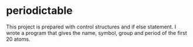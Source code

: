 ﻿# periodictable
 This project is prepared with control structures and if else statement.
 I wrote a program that gives the name, symbol, group and period of the first 20 atoms.
